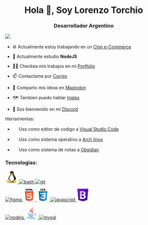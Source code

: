 <h1 align="center">Hola 👋, Soy Lorenzo Torchio</h1>
<h3 align="center">Desarrollador Argentino</h3>

![](https://komarev.com/ghpvc/?username=LorenzoTorchio)

- ⚙️ Actualmente estoy trabajando en un [Clon e-Commerce](https://github.com/LorenzoTorchio/CodoACodo/tree/main/Pagina-Funko)

- 🧠 Actualmente estudio **NodeJS**

- 👨‍💻 Checkea mis trabajos en mi [Portfolio](https://lorenzotorchio.github.io/Portfolio/)

- 📫 Contactame por [Correo](mailto:lorenzotorchios@gmail.com?subject=Contacto%20desde%20GitHub)

- 💭 Comparto mis ideas en [Mastodon](https://mastodon.social/@8ritorneloz)

- 🗺️ Tambien puedo hablar [Ingles](https://www.efset.org/cert/Pie4pv)

- 👋 Sos bienvenido en mi [Discord](https://discord.gg/7B8fVgvdbu)

Herramientas:

- <img src="https://i.imgur.com/fBm8lOJ.png" width="16" height="16"> Uso como editor de codigo a [Visual Studio Code](https://code.visualstudio.com/)

- <img src="https://i.imgur.com/3P8CLBf.png" width="16" height="16"> Uso como sistema operativo a [Arch linux](https://archlinux.org/)

- <img src="https://i.imgur.com/D7nx9n5.png" width="16" height="16"> Uso como sistema de notas a [Obsidian](https://obsidian.md/)

<h3 align="left">Tecnologias:</h3>
<p align="left"> 
   
   <a href="https://www.linux.org/" target="_blank" rel="noreferrer"> <img src="https://raw.githubusercontent.com/devicons/devicon/master/icons/linux/linux-original.svg" alt="linux" width="40" height="40"/> </a>
  <a href="https://www.gnu.org/software/bash/" target="_blank" rel="noreferrer"> <img src="https://www.vectorlogo.zone/logos/gnu_bash/gnu_bash-icon.svg" alt="bash" width="40" height="40"/> </a> 
  <a href="https://git-scm.com/" target="_blank" rel="noreferrer"> <img src="https://www.vectorlogo.zone/logos/git-scm/git-scm-icon.svg" alt="git" width="40" height="40"/> </a> 
   
   <a href="https://www.figma.com/" target="_blank" rel="noreferrer"> <img src="https://www.vectorlogo.zone/logos/figma/figma-icon.svg" alt="figma" width="40" height="40"/> </a> 
  <a href="https://www.w3.org/html/" target="_blank" rel="noreferrer"> <img src="https://raw.githubusercontent.com/devicons/devicon/master/icons/html5/html5-original-wordmark.svg" alt="html5" width="40" height="40"/> </a> 
   <a href="https://www.w3schools.com/css/" target="_blank" rel="noreferrer"> <img src="https://raw.githubusercontent.com/devicons/devicon/master/icons/css3/css3-original-wordmark.svg" alt="css3" width="40" height="40"/> </a>
   <a href="https://developer.mozilla.org/en-US/docs/Web/JavaScript" target="_blank" rel="noreferrer"> <img src="https://i.imgur.com/ujcUbce.png" alt="javascript" width="40" height="40"/> </a> 
    <a href="https://getbootstrap.com" target="_blank" rel="noreferrer"> <img src="https://raw.githubusercontent.com/themedotid/bootstrap-icon/HEAD/docs/bootstrap-icon-css.png" alt="bootstrap" width="40" height="40"/> </a>
   
   <a href="https://nodejs.org" target="_blank" rel="noreferrer"> <img src="https://i.imgur.com/RSoMhFK.png" alt="nodejs" width="40" height="40"/> </a>
   <a href="https://www.java.com" target="_blank" rel="noreferrer"> <img src="https://raw.githubusercontent.com/devicons/devicon/master/icons/java/java-original.svg" alt="java" width="40" height="40"/> </a> 
  <a href="https://www.mysql.com/" target="_blank" rel="noreferrer"> <img src="https://icon-library.com/images/mysql-icon/mysql-icon-18.jpg" alt="mysql" width="40" height="40"/> </a>  
   </p>
</p><br><br>
